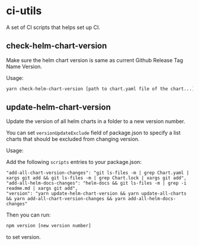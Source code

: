 # ci-utils

A set of CI scripts that helps set up CI.


## check-helm-chart-version

Make sure the helm chart version is same as current Github Release Tag Name Version.

Usage:

```bash
yarn check-helm-chart-version [path to chart.yaml file of the chart...]
```


## update-helm-chart-version

Update the version of all helm charts in a folder to a new version number.

You can set `versionUpdateExclude` field of package.json to specify a list charts that should be excluded from changing version.

Usage:

Add the following `scripts` entries to your package.json:

```
"add-all-chart-version-changes": "git ls-files -m | grep Chart.yaml | xargs git add && git ls-files -m | grep Chart.lock | xargs git add",
"add-all-helm-docs-changes": "helm-docs && git ls-files -m | grep -i readme.md | xargs git add",
"version": "yarn update-helm-chart-version && yarn update-all-charts && yarn add-all-chart-version-changes && yarn add-all-helm-docs-changes"
```

Then you can run:

```bash
npm version [new version number]
```

to set version.